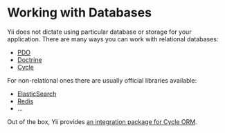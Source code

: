 # Working with Databases

Yii does not dictate using particular database or storage for your application.
There are many ways you can work with relational databases:

- [PDO](https://www.php.net/manual/en/book.pdo.php)
- [Doctrine](https://www.doctrine-project.org/)
- [Cycle](https://github.com/cycle)

For non-relational ones there are usually official libraries available:

- [ElasticSearch](https://github.com/elastic/elasticsearch-php)
- [Redis](https://redis.io/docs/clients/#php)
- ...

Out of the box, Yii provides [an integration package for Cycle ORM](https://github.com/yiisoft/yii-cycle).
